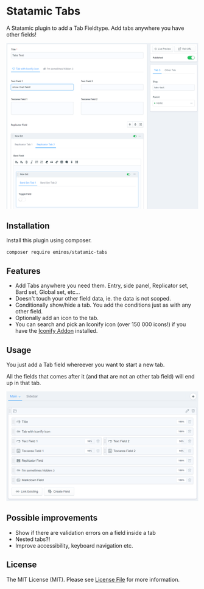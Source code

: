 # Statamic Tabs

A Statamic plugin to add a Tab Fieldtype. Add tabs anywhere you have other fields!

![Screenshot of Tabs](docs/screenshot1.png)

## Installation

Install this plugin using composer.

```cli
composer require eminos/statamic-tabs
```

## Features

- Add Tabs anywhere you need them. Entry, side panel, Replicator set, Bard set, Global set, etc...
- Doesn't touch your other field data, ie. the data is not scoped.
- Conditionally show/hide a tab. You add the conditions just as with any other field.
- Optionally add an icon to the tab.
- You can search and pick an Iconify icon (over 150 000 icons!) if you have the [Iconify Addon](https://github.com/eminos/statamic-iconify) installed.

## Usage

You just add a Tab field whereever you want to start a new tab. 

All the fields that comes after it (and that are not an other tab field) will end up in that tab.

![Screenshot of the blueprint editing with added tabs](docs/screenshot2.png)

## Possible improvements

- Show if there are validation errors on a field inside a tab
- Nested tabs?!
- Improve accessibility, keyboard navigation etc.

## License

The MIT License (MIT). Please see [License File](LICENSE.md) for more information.